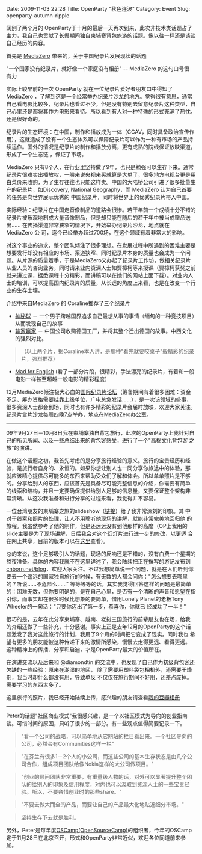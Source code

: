 Date: 2009-11-03 22:28
Title: OpenParty &quot;秋色连波&quot;
Category: Event
Slug: openparty-autumn-ripple


阔别了两个月的 OpenParty于十月的最后一天再次到来，此次非技术类话题占了主力，我自己也贡献了长假期间独自柬埔寨背包旅游的话题。像以往一样还是谈谈自己经历的内容。

首先是 [MediaZero](http://www.bjdoc.com/index.asp) 带来的，关于中国纪录片发展现状的话题

"一个国家没有纪录片，就好像一个家庭没有相册" -- MediaZero 的这句口号很
有力

实际上较早前的一次 OpenParty 就在一位纪录片爱好者朋友口中得知了MediaZero
，了解到这是一个经常举办纪录片沙龙的地方。觉得很有意思，通常自己看电影比较多，纪录片也看过不少，但是没有特别去留意纪录片这种类型，自己心里还是都将其作为电影来看待。所以看到有人对一种特殊的形式充满了热忱，还是很好奇的。

纪录片的生态环境：在中国，制作和播放成为一体（CCAV，同时具备政治宣传作用），这就造成了没有一个生态体系可以保障纪录片可以作为一种有市场的产品持续运作。国外的情况是纪录片的制作和播放分离，更有成熟的院线保证放映渠道，形成了一个生态链
，保证了市场。

MediaZero
只有8个人，在行业里坚持做了9年，也只是勉强可以生存下来。通常纪录片很难卖出播放权，一般来说央视来买就算是大单了，很多地方电视台更是用白菜价来收购，为了生存往往也只能这样卖。中国的大陆桥公司引进了很多批量生产的纪录片，如Discovery,
National Geography，而 MediaZero 认为自己首要的任务是向世界展示优秀的
中国纪录片，同时将世界上的优秀纪录片带入中国。

实际经验：纪录片在中国走音像制品的道路会很惨。若干年前一个成绩十分不错的纪录片被乐观地制成大量音像制品，但是却只能在随后的若干年中被当成赠品送出......
在传播渠道非常狭窄的情况下，开始举办纪录片沙龙，地点就在 MediaZero 公
司，迄今已经举办超过700场，在这个领域有着非常大的影响。

对这个事业的追求，整个团队倾注了很多理想。在发展过程中所遇到的困难主要是想要发行却没有相应的市场、渠道狭窄、同时纪录片本身的质量也会成为一个问题。从片源的质量着手，于是MediaZero又办起了纪录片工作坊，做相关纪录片从业人员的咨询业务，同时请来业内资深人士如贾樟柯等来授课（贾樟柯获奖之前就来讲过课，据悉课程十分精彩，而讲稿可以在她们的网站上面下载）。对业内人士的培训，可以提高国内纪录片的质量，从长远的角度上来看，也是在改变一个行业的生存土壤。

介绍中来自MediaZero 的 Coraline推荐了三个纪录片

* [神秘球](http://www.douban.com/subject/3072469/) － 一个男子跨越国界追求自己最想从事的事情（缅甸的一种竞技项目）从而发现自己的故事
* [输家赢家](http://www.douban.com/subject/1919823/) － 中国公司收购德国工厂，并将其整个迁出德国的故事。中西文化的强烈对比。

> （以上两个片，据Coraline本人讲，是那种"看完就要咬桌子"般精彩的纪录片，强烈推荐）

* [Mad for English](http://www.douban.com/subject/3196882/) (看了一部分片段，很精彩，手法漂亮的纪录片，有着和一般电影一样甚至超越一般电影的精彩程度）

12月MediaZero倾注极大心血的[国际纪录片论坛](http://www.idocs.cn/)（筹备期间有着很多困难：资金不足、筹办资格需要挂靠上级单位，广电总急发话......），是一次该领域的盛事，很多资深人士都会到场，同时也有许多精彩的纪录片会届时放映，欢迎大家关注。纪录片赏片沙龙每周四晚7点举办，地点在MediaZero办公室。

----------

09年9月27日－10月8日我在柬埔寨独自背包旅行，此次的OpenParty上我针对自
己的所见所闻、以及一些总结出来的背包客感受，进行了一个"高棉文化背包客
之旅"的演讲。

在做这个话题之初，我首先考虑的是分享旅行经验的意义。旅行的宝贵经历和经
验，是旅行者自身的、永恒的。如果你想让别人也一同分享你旅途中的体验，那
就应该精心提供尽可能多的东西来帮助受众们了解和体会。所以单单照片是不够
的。分享给别人的东西，应该首先是具备尽可能完整信息的介绍，你需要有简单
的线索和结构，并且一定要确保提供给别人足够的信息量，又要保证整个架构非
常清晰。从这次我准备和进行分享的过程来看，我觉得并不容易。

一位台湾朋友的柬埔寨之旅的slideshow（[链接](http://www.slideshare.net/javamariner/cambodia-more-than-temples)）给了我非常深刻的印象。其
中对于线索和照片的处理，让人不用聆听他现场的讲解，就能非常完美地回归他
的旅程。我虽然参考了他的制作，但是还远远没有到他那样的高度（OP上我用的
slide主要是为了现场讲解，日后我会对这个幻灯片进行进一步的修改，以更适
合在网上共享，目前的版本可以在[这里](http://www.slideshare.net/CNBorn/a-trip-to-cambodia)查看)。

总的来说，这个足够吸引人的话题，现场的反响还是不错的，没有白费一个星期的熬夜准备。具体的内容我就不在这里详述了，我会陆续把正在撰写的游记发布到[cnborn.net/blog](http://cnborn.net/blog)，欢迎大家关注。不过我想简单说一个问题，就是在人们听到你要去一个遥远的国家独自旅行的时候，有无数的人都会问你："怎么想要去哪里的？听说......不危险么......"
等等等等的话，其实我觉得回答这样的问题是最简单的：困难无数，但你要明确的，是在自己心里，是否有一个清晰的声音和愿望在指引你，而事实却在很多时候比想象的要简单，借用Lonely
Planet的老板Tony Wheeler的一句话："只要你迈出了第一步，恭喜你，你就已
经成功了一半！"

很巧的是，去年在此分享柬埔寨、越南、老挝三国旅行的前辈朋友也在场，给我
的介绍还做了一些补充，十分感谢。事实上正是去年12月的OpenParty的这个话
题激发了我对这此旅行的计划，我用了9个月的时间把它变成了现实。同时我也
希望有更多的朋友能被这种传递下来的激情所感染，慢慢去走得更远、看得更远。
这种精神上的传播、分享和启迪，才是OpenParty最大的价值所在。

在演讲交流以及后来和 @diamondtin
的交流中，也发现了自己作为初级背包客还欠缺的一些经验：原来在潮湿的地区，
除了需要用塑料袋包相机外，还需要干燥剂，我当时却什么都没有用，导致单反
不仅仅在旅行期间不好用，还差点废掉。需要学习的东西太多了。

这里旅行的照片，我已经开始陆续上传，感兴趣的朋友请查看[我的豆瓣相册](http://www.douban.com/photos/album/20098136/)

----------

Peter的话题"社区商业模式"我很感兴趣，是一个以社区模式为导向的创业指南
谈。可惜时间的原因，只听了很少的一部分。有一些观点值得简要记录一下。

> "看一个公司的战略，可以简单地从它网站的栏目看出来。一个社区导向的公司，必然会有Communities这样一栏"

> "在芬兰有很多1－2个人的小公司，而这些公司的基本生存状态是由几个公司合作，组成项目团队给像Nokia这样的大公司做项目。"

> "创业的顾问团队非常重要，有重量级人物的话，对外可以显著提升整个团队的给别人的印象及信用程度，对内也可以汲取到资深人士的一些宝贵经验。所以，不要吝惜创业时的那些share。"

> "不要去做大而全的产品，而要让自己的产品最大化地贴近细分市场。"

> 坚持生存下去就是胜利。

另外，Peter是每年度[OSCamp(OpenSourceCamp)](http://www.opensourcecamp.org.cn/)的组织者，今年的OSCamp定于11月28日在北京召开，形式和OpenParty非常近似，欢迎各位同道前来参加。
